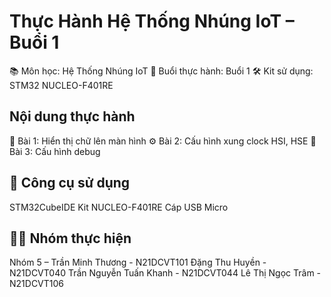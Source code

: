 # Thực Hành Hệ Thống Nhúng IoT – Buổi 1
📚 Môn học: Hệ Thống Nhúng IoT
🧪 Buổi thực hành: Buổi 1
🛠 Kit sử dụng: STM32 NUCLEO-F401RE

## Nội dung thực hành
📝 Bài 1: Hiển thị chữ lên màn hình
⚙️ Bài 2: Cấu hình xung clock HSI, HSE
🐞 Bài 3: Cấu hình debug
## 🔧 Công cụ sử dụng
STM32CubeIDE
Kit NUCLEO-F401RE
Cáp USB Micro
## 👨‍💻 Nhóm thực hiện
Nhóm 5 – 
Trần Minh Thương       - N21DCVT101
Đặng Thu Huyền         - N21DCVT040
Trần Nguyễn Tuấn Khanh - N21DCVT044
Lê Thị Ngọc Trâm       - N21DCVT106
